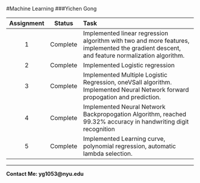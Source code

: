#Machine Learning 
###Yichen Gong

Assignment | Status | Task
:------------: | :-------------: | :------------
1 | Complete  | Implemented linear regression algorithm with two and more features, implemented the gradient descent, and feature normalization algorithm.
2 | Complete | Implemented Logistic regression
3 | Complete | Implemented Multiple Logistic Regression, oneVSall algorithm. Implemented Neural Network forward propogation and prediction.
4 | Complete | Implemented Neural Network Backpropogation Algorithm, reached 99.32% accuracy in handwriting digit recognition
5 | Complete | Implemented Learning curve, polynomial regression, automatic lambda selection.



---
__Contact Me: yg1053@nyu.edu__